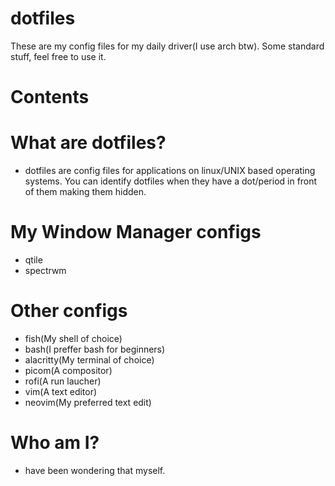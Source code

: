 # dotfiles
These are my config files for my daily driver(I use arch btw). Some standard stuff, feel free to use it.

# Contents

# What are dotfiles?
- dotfiles are config files for applications on linux/UNIX based operating systems. You can identify dotfiles when they have a dot/period in front of them making them hidden.

# My Window Manager configs
- qtile
- spectrwm

# Other configs
- fish(My shell of choice)
- bash(I preffer bash for beginners)
- alacritty(My terminal of choice)
- picom(A compositor)
- rofi(A run laucher)
- vim(A text editor)
- neovim(My preferred text edit)

# Who am I?
-  have been wondering that myself.
